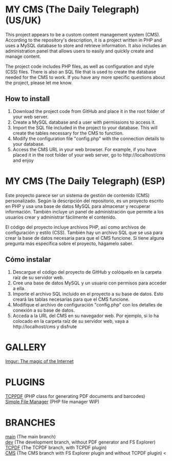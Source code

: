 

# MY CMS (The Daily Telegraph) (US/UK)

This project appears to be a custom content management system (CMS). According to the repository's description, it is a project written in PHP and uses a MySQL database to store and retrieve information. It also includes an administration panel that allows users to easily and quickly create and manage content.

The project code includes PHP files, as well as configuration and style (CSS) files. There is also an SQL file that is used to create the database needed for the CMS to work. If you have any more specific questions about the project, please let me know.

## How to install
1. Download the project code from GitHub and place it in the root folder of your web server.
2. Create a MySQL database and a user with permissions to access it.
3. Import the SQL file included in the project to your database. This will create the tables necessary for the CMS to function.
4. Modify the configuration file "config.php" with the connection details to your database.
5. Access the CMS URL in your web browser. For example, if you have placed it in the root folder of your web server, go to http://localhost/cms and enjoy


# MY CMS (The Daily Telegraph) (ESP)

Este proyecto parece ser un sistema de gestión de contenido (CMS) personalizado. Según la descripción del repositorio, es un proyecto escrito en PHP y usa una base de datos MySQL para almacenar y recuperar información. También incluye un panel de administración que permite a los usuarios crear y administrar fácilmente el contenido.

El código del proyecto incluye archivos PHP, así como archivos de configuración y estilo (CSS). También hay un archivo SQL que se usa para crear la base de datos necesaria para que el CMS funcione. Si tiene alguna pregunta más específica sobre el proyecto, hágamelo saber.

## Cómo instalar
1. Descargue el código del proyecto de GitHub y colóquelo en la carpeta raíz de su servidor web.
2. Cree una base de datos MySQL y un usuario con permisos para acceder a ella.
3. Importe el archivo SQL incluido en el proyecto a su base de datos. Esto creará las tablas necesarias para que el CMS funcione.
4. Modifique el archivo de configuración "config.php" con los detalles de conexión a su base de datos.
5. Acceda a la URL del CMS en su navegador web. Por ejemplo, si lo ha colocado en la carpeta raíz de su servidor web, vaya a http://localhost/cms y disfrute


# GALLERY
[Imgur: The magic of the Internet](https://imgur.com/a/XYzjc0e)


# PLUGINS
[TCPPDF](https://github.com/tcpdf/tcpdf) (PHP class for generating PDF documents and barcodes) <br/>
[Simple File Manager]() (PHP file manager WIP)

# BRANCHES
[main](https://github.com/IOxee/My-CMS/tree/main) (The main branch) <br/>
[dev](https://github.com/IOxee/My-CMS/tree/develop) (The development branch, without PDF generator and FS Explorer) <br/>
[TCPDF](https://github.com/IOxee/My-CMS/tree/TCPDF) (The TCPDF branch, with TCPDF plugin) <br/>
[CMS](https://github.com/IOxee/My-CMS/tree/CMS) (The CMS branch with FS Explorer plugin and without TCPDF plugin) <

